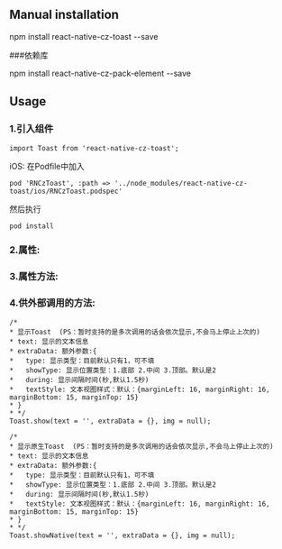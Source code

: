 
## Manual installation

npm install react-native-cz-toast --save

###依赖库

npm install react-native-cz-pack-element --save

	

## Usage
###  1.引入组件
```
import Toast from 'react-native-cz-toast';
```

iOS: 在Podfile中加入
```
pod 'RNCzToast', :path => '../node_modules/react-native-cz-toast/ios/RNCzToast.podspec'
```
然后执行
```
pod install
```
###  2.属性:
###  3.属性方法:
###  4.供外部调用的方法:
```
/*
* 显示Toast  (PS：暂时支持的是多次调用的话会依次显示,不会马上停止上次的)
* text: 显示的文本信息
* extraData: 额外参数:{
*   type: 显示类型：目前默认只有1，可不填
*   showType: 显示位置类型：1.底部 2.中间 3.顶部。默认是2
*   during: 显示间隔时间(秒,默认1.5秒)
*   textStyle: 文本视图样式：默认：{marginLeft: 16, marginRight: 16, marginBottom: 15, marginTop: 15}
* }
* */
Toast.show(text = '', extraData = {}, img = null);
```
```
/*
* 显示原生Toast  (PS：暂时支持的是多次调用的话会依次显示,不会马上停止上次的)
* text: 显示的文本信息
* extraData: 额外参数:{
*   type: 显示类型：目前默认只有1，可不填
*   showType: 显示位置类型：1.底部 2.中间 3.顶部。默认是2
*   during: 显示间隔时间(秒,默认1.5秒)
*   textStyle: 文本视图样式：默认：{marginLeft: 16, marginRight: 16, marginBottom: 15, marginTop: 15}
* }
* */
Toast.showNative(text = '', extraData = {}, img = null);
```

  
